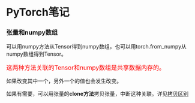 # PyTorch笔记

### 张量和numpy数组

可以用numpy方法从Tensor得到numpy数组，也可以用torch.from_numpy从numpy数组得到Tensor。

<font color=red size=3>这两种方法关联的Tensor和numpy数组是共享数据内存的。</font>

如果改变其中一个，另外一个的值也会发生改变。

如果有需要，可以用张量的**clone方法**拷贝张量，中断这种关联。详见[拷贝区别](./clone_op_compare.md)